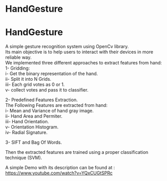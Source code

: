 HandGesture
===========
HandGesture
===========
A simple gesture recognition system using OpenCv library.                                                                   
Its main objective is to help users to interact with their devices in more reliable way.                                    
We implemented three different approaches to extract features from hand:                                                    
1- Gridding:                                                                                                                
  i-    Get the binary representation of the hand.                                                                          
  ii-   Split it into N Grids.                                                                                              
  iii-  Each grid votes as 0 or 1.                                                                                          
  v-    collect votes and pass it to classifier.                                                                                                                                                                                                        

2- Predefined Features Extraction.                                                                                          
  The Following Features are extracted from hand:                                                                           
    i-    Mean and Variance of hand gray image.                                                                             
    ii-   Hand Area and Permiter.                                                                                           
    iii-  Hand Orientation.                                                                                                 
    v-    Orientation Histogram.                                                                                            
    iv-   Radial Signature.                                                                                                 
                                                                                                                            
3- SIFT and Bag Of Words.                                                                                                     
                                                                                                                            
Then the extracted features are trained using a proper classification technique (SVM).                                      
                                                                                                                            
A simple Demo with its description can be found at : https://www.youtube.com/watch?v=YQxCUGtSPRc                            

